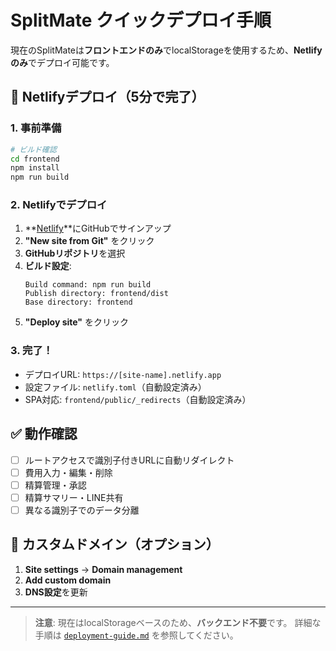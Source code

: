# SplitMate クイックデプロイ手順

現在のSplitMateは**フロントエンドのみ**でlocalStorageを使用するため、**Netlifyのみ**でデプロイ可能です。

## 🚀 Netlifyデプロイ（5分で完了）

### 1. 事前準備
```bash
# ビルド確認
cd frontend
npm install
npm run build
```

### 2. Netlifyでデプロイ

1. **[Netlify](https://www.netlify.com/)**にGitHubでサインアップ
2. **"New site from Git"** をクリック
3. **GitHubリポジトリ**を選択
4. **ビルド設定**:
   ```
   Build command: npm run build
   Publish directory: frontend/dist
   Base directory: frontend
   ```
5. **"Deploy site"** をクリック

### 3. 完了！

- デプロイURL: `https://[site-name].netlify.app`
- 設定ファイル: `netlify.toml`（自動設定済み）
- SPA対応: `frontend/public/_redirects`（自動設定済み）

## ✅ 動作確認

- [ ] ルートアクセスで識別子付きURLに自動リダイレクト
- [ ] 費用入力・編集・削除
- [ ] 精算管理・承認
- [ ] 精算サマリー・LINE共有
- [ ] 異なる識別子でのデータ分離

## 🔧 カスタムドメイン（オプション）

1. **Site settings** → **Domain management**
2. **Add custom domain**
3. **DNS設定**を更新

---

> **注意**: 現在はlocalStorageベースのため、**バックエンド不要**です。
> 詳細な手順は [`deployment-guide.md`](./deployment-guide.md) を参照してください。 
